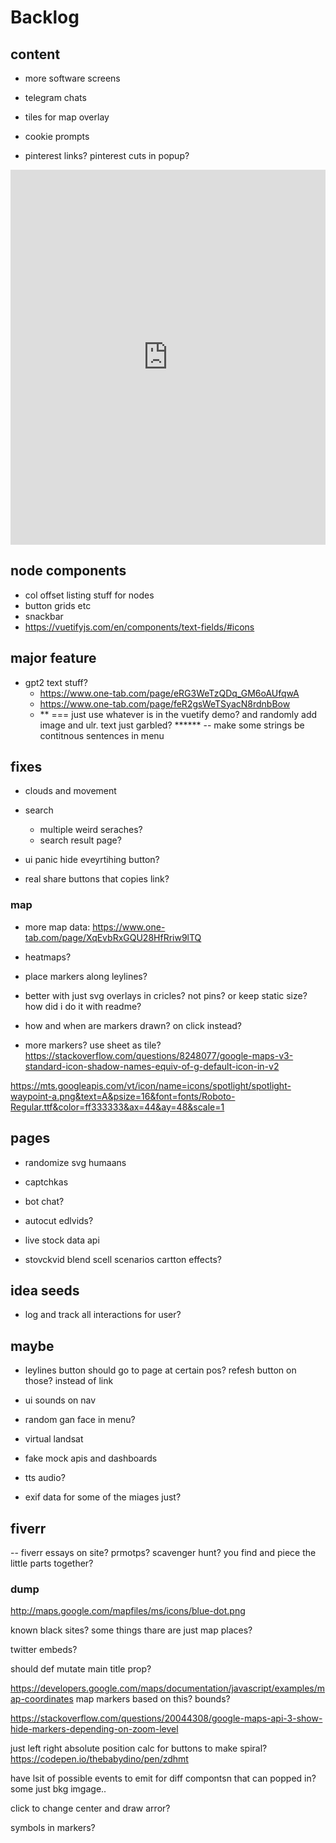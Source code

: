 # Backlog

## content

- more software screens
- telegram chats

- tiles for map overlay
- cookie prompts

- pinterest links? pinterest cuts in popup?

<iframe src="https://ourworldindata.org/grapher/annual-co2-emissions-per-country?tab=chart&facet=none&country=~OWID_WRL" loading="lazy" style="width: 100%; height: 600px; border: 0px none;"></iframe>

## node components

- col offset listing stuff for nodes
- button grids etc
- snackbar
- https://vuetifyjs.com/en/components/text-fields/#icons

## major feature

- gpt2 text stuff?
  - https://www.one-tab.com/page/eRG3WeTzQDq_GM6oAUfqwA
  - https://www.one-tab.com/page/feR2gsWeTSyacN8rdnbBow
  - ** === just use whatever is in the vuetify demo? and randomly add image and ulr. text just garbled? **\*\*\*\*
    -- make some strings be contitnous sentences in menu

## fixes

- clouds and movement

- search

  - multiple weird seraches?
  - search result page?

- ui panic hide eveyrtihing button?

- real share buttons that copies link?

### map

- more map data: https://www.one-tab.com/page/XqEvbRxGQU28HfRriw9lTQ

- heatmaps?
- place markers along leylines?
- better with just svg overlays in cricles? not pins? or keep static size? how did i do it with readme?

- how and when are markers drawn? on click instead?
- more markers? use sheet as tile? https://stackoverflow.com/questions/8248077/google-maps-v3-standard-icon-shadow-names-equiv-of-g-default-icon-in-v2

https://mts.googleapis.com/vt/icon/name=icons/spotlight/spotlight-waypoint-a.png&text=A&psize=16&font=fonts/Roboto-Regular.ttf&color=ff333333&ax=44&ay=48&scale=1

## pages

- randomize svg humaans
- captchkas
- bot chat?
- autocut edlvids?

- live stock data api
- stovckvid blend scell scenarios cartton effects?

## idea seeds

- log and track all interactions for user?

## maybe

- leylines button should go to page at certain pos? refesh button on those? instead of link

- ui sounds on nav

- random gan face in menu?

- virtual landsat

- fake mock apis and dashboards

- tts audio?

- exif data for some of the miages just?

## fiverr

-- fiverr essays on site? prmotps? scavenger hunt? you find and piece the little parts together?

### dump

http://maps.google.com/mapfiles/ms/icons/blue-dot.png

known black sites? some things thare are just map places?

twitter embeds?

should def mutate main title prop?

https://developers.google.com/maps/documentation/javascript/examples/map-coordinates map markers based on this? bounds?

https://stackoverflow.com/questions/20044308/google-maps-api-3-show-hide-markers-depending-on-zoom-level

just left right absolute position calc for buttons to make spiral?
https://codepen.io/thebabydino/pen/zdhmt

have lsit of possible events to emit for diff compontsn that can popped in?
some just bkg imgage..

click to change center and draw arror?

symbols in markers?
